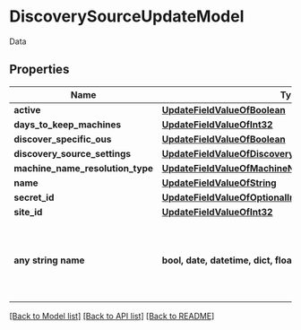 # DiscoverySourceUpdateModel

Data

## Properties
Name | Type | Description | Notes
------------ | ------------- | ------------- | -------------
**active** | [**UpdateFieldValueOfBoolean**](UpdateFieldValueOfBoolean.md) |  | [optional] 
**days_to_keep_machines** | [**UpdateFieldValueOfInt32**](UpdateFieldValueOfInt32.md) |  | [optional] 
**discover_specific_ous** | [**UpdateFieldValueOfBoolean**](UpdateFieldValueOfBoolean.md) |  | [optional] 
**discovery_source_settings** | [**UpdateFieldValueOfDiscoverySourceSettingsUpdateModel**](UpdateFieldValueOfDiscoverySourceSettingsUpdateModel.md) |  | [optional] 
**machine_name_resolution_type** | [**UpdateFieldValueOfMachineNameResolutionType**](UpdateFieldValueOfMachineNameResolutionType.md) |  | [optional] 
**name** | [**UpdateFieldValueOfString**](UpdateFieldValueOfString.md) |  | [optional] 
**secret_id** | [**UpdateFieldValueOfOptionalInt32**](UpdateFieldValueOfOptionalInt32.md) |  | [optional] 
**site_id** | [**UpdateFieldValueOfInt32**](UpdateFieldValueOfInt32.md) |  | [optional] 
**any string name** | **bool, date, datetime, dict, float, int, list, str, none_type** | any string name can be used but the value must be the correct type | [optional]

[[Back to Model list]](../README.md#documentation-for-models) [[Back to API list]](../README.md#documentation-for-api-endpoints) [[Back to README]](../README.md)


